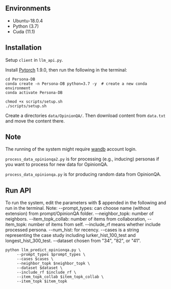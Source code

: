 

## Environments
- Ubuntu-18.0.4
- Python (3.7)
- Cuda (11.1)

## Installation
Setup `client` in `llm_api.py`.

Install [Pytorch](https://pytorch.org/) 1.9.0, then run the following in the terminal:
```shell
cd Persona-DB
conda create -n Persona-DB python=3.7 -y  # create a new conda environment
conda activate Persona-DB

chmod +x scripts/setup.sh
./scripts/setup.sh
```
Create a directories `data/OpinionQA/`. Then download content from `data.txt` and move the content there.

## Note
The running of the system might require [wandb](wandb.ai) account login.


`process_data_opinionqa2.py` is for processing (e.g., inducing) personas if you want to process for new data for OpinionQA.

`process_data_opinionqa.py` is for producing random data from OpinionQA.

## Run API
To run the system, edit the parameters with $ appended in the following and run in the terminal.
Note: --prompt_types: can choose name (without extension) from prompt/OpinionQA folder. --neighbor_topk: number of neighbors. --item_topk_collab:  number of items from collaboration, --item_topk: number of items from self. --include_rf means whether include processed persona. --num_hist: for recency. --cases is a string representing the case study including lurker_hist_100_test and longest_hist_300_test. --dataset chosen from "34", "82", or "41".

```shell
python llm_predict_opinionqa.py \
     --prompt_types $prompt_types \
     --cases $cases \
     --neighbor_topk $neighbor_topk \
     --dataset $dataset \
     --include_rf $include_rf \
     --item_topk_collab $item_topk_collab \
     --item_topk $item_topk
```